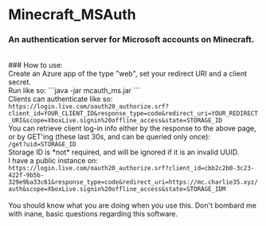 # Minecraft_MSAuth
### An authentication server for Microsoft accounts on Minecraft.
<br>
### How to use:
<br>
Create an Azure app of the type "web", set your redirect URI and a client secret.
<br>
Run like so: ```java -jar mcauth_ms.jar <client ID> <client secret> <redirect URI>```
<br>
Clients can authenticate like so:<br>
<code>https://login.live.com/oauth20_authorize.srf?client_id=YOUR_CLIENT_ID&response_type=code&redirect_uri=YOUR_REDIRECT_URI&scope=XboxLive.signin%20offline_access&state=STORAGE_ID</code>
<br>
You can retrieve client log-in info either by the response to the above page, or by GET'ing (these last 30s, and can be queried only once):<br>
<code>/get?uid=STORAGE_ID</code>
<br>
Storage ID is *not* required, and will be ignored if it is an invalid UUID.
<br>
I have a public instance on: <br><code>https://login.live.com/oauth20_authorize.srf?client_id=cbb2c2b0-3c23-422f-9b5b-329e9ba33c61&response_type=code&redirect_uri=https://mc.charlie35.xyz/auth&scope=XboxLive.signin%20offline_access&state=STORAGE_IDM</code>
<br><br>
You should know what you are doing when you use this. Don't bombard me with inane, basic questions regarding this software.
